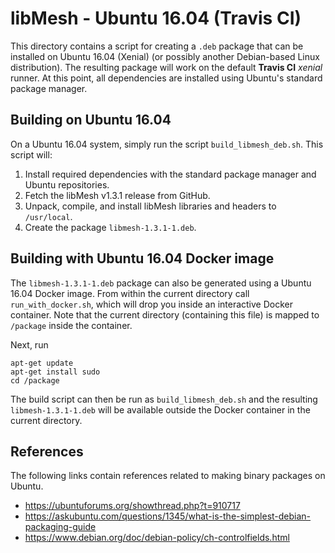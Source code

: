 # libMesh - Ubuntu 16.04 (Travis CI)
This directory contains a script for creating a `.deb` package that can be installed on Ubuntu 16.04 (Xenial) (or possibly another Debian-based Linux distribution). The resulting package will work on the default **Travis CI** *xenial* runner. At this point, all dependencies are installed using Ubuntu's standard package manager.

## Building on Ubuntu 16.04
On a Ubuntu 16.04 system, simply run the script `build_libmesh_deb.sh`. This script will:

1. Install required dependencies with the standard package manager and Ubuntu repositories.
2. Fetch the libMesh v1.3.1 release from GitHub.
3. Unpack, compile, and install libMesh libraries and headers to `/usr/local`.
4. Create the package `libmesh-1.3.1-1.deb`.

## Building with Ubuntu 16.04 Docker image
The `libmesh-1.3.1-1.deb` package can also be generated using a Ubuntu 16.04 Docker image. From within the current directory call `run_with_docker.sh`, which will drop you inside an interactive Docker container. Note that the current directory (containing this file) is mapped to `/package` inside the container.

Next, run 

```
apt-get update
apt-get install sudo
cd /package
```

The build script can then be run as `build_libmesh_deb.sh` and the resulting `libmesh-1.3.1-1.deb` will be available outside the Docker container in the current directory.

## References
The following links contain references related to making binary packages on Ubuntu.
- https://ubuntuforums.org/showthread.php?t=910717
- https://askubuntu.com/questions/1345/what-is-the-simplest-debian-packaging-guide
- https://www.debian.org/doc/debian-policy/ch-controlfields.html
